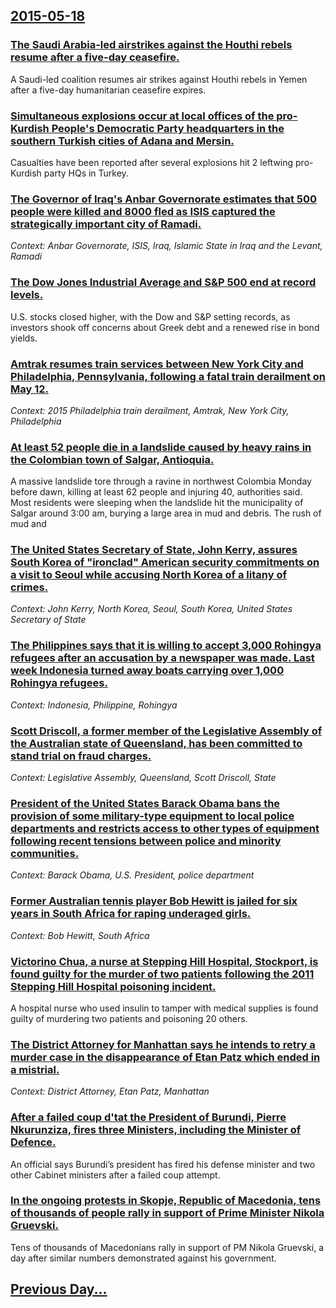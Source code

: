 ## [2015-05-18](/news/2015/05/18/index.md)

### [The Saudi Arabia-led airstrikes against the Houthi rebels resume after a five-day ceasefire. ](/news/2015/05/18/the-saudi-arabia-led-airstrikes-against-the-houthi-rebels-resume-after-a-five-day-ceasefire.md)
A Saudi-led coalition resumes air strikes against Houthi rebels in Yemen after a five-day humanitarian ceasefire expires.

### [Simultaneous explosions occur at local offices of the pro-Kurdish People's Democratic Party headquarters in the southern Turkish cities of Adana and Mersin. ](/news/2015/05/18/simultaneous-explosions-occur-at-local-offices-of-the-pro-kurdish-people-s-democratic-party-headquarters-in-the-southern-turkish-cities-of-a.md)
Casualties have been reported after several explosions hit 2 leftwing pro-Kurdish party HQs in Turkey.

### [The Governor of Iraq's Anbar Governorate estimates that 500 people were killed and 8000 fled as ISIS captured the strategically important city of Ramadi. ](/news/2015/05/18/the-governor-of-iraq-s-anbar-governorate-estimates-that-500-people-were-killed-and-8000-fled-as-isis-captured-the-strategically-important-ci.md)
_Context: Anbar Governorate, ISIS, Iraq, Islamic State in Iraq and the Levant, Ramadi_

### [The Dow Jones Industrial Average and S&P 500 end at record levels. ](/news/2015/05/18/the-dow-jones-industrial-average-and-s-p-500-end-at-record-levels.md)
U.S. stocks closed higher, with the Dow and S&amp;P setting records, as investors shook off concerns about Greek debt and a renewed rise in bond yields.

### [Amtrak resumes train services between New York City and Philadelphia, Pennsylvania, following a fatal train derailment on May 12. ](/news/2015/05/18/amtrak-resumes-train-services-between-new-york-city-and-philadelphia-pennsylvania-following-a-fatal-train-derailment-on-may-12.md)
_Context: 2015 Philadelphia train derailment, Amtrak, New York City, Philadelphia_

### [At least 52 people die in a landslide caused by heavy rains in the Colombian town of Salgar, Antioquia. ](/news/2015/05/18/at-least-52-people-die-in-a-landslide-caused-by-heavy-rains-in-the-colombian-town-of-salgar-antioquia.md)
A massive landslide tore through a ravine in northwest Colombia Monday before dawn, killing at least 62 people and injuring 40, authorities said. Most residents were sleeping when the landslide hit the municipality of Salgar around 3:00 am, burying a large area in mud and debris. The rush of mud and

### [The United States Secretary of State, John Kerry, assures South Korea of "ironclad" American security commitments on a visit to Seoul while accusing North Korea of a litany of crimes. ](/news/2015/05/18/the-united-states-secretary-of-state-john-kerry-assures-south-korea-of-ironclad-american-security-commitments-on-a-visit-to-seoul-while.md)
_Context: John Kerry, North Korea, Seoul, South Korea, United States Secretary of State_

### [The Philippines says that it is willing to accept 3,000 Rohingya refugees after an accusation by a newspaper was made. Last week Indonesia turned away boats carrying over 1,000 Rohingya refugees. ](/news/2015/05/18/the-philippines-says-that-it-is-willing-to-accept-3-000-rohingya-refugees-after-an-accusation-by-a-newspaper-was-made-last-week-indonesia-t.md)
_Context: Indonesia, Philippine, Rohingya_

### [Scott Driscoll, a former member of the Legislative Assembly of the Australian state of Queensland, has been committed to stand trial on fraud charges. ](/news/2015/05/18/scott-driscoll-a-former-member-of-the-legislative-assembly-of-the-australian-state-of-queensland-has-been-committed-to-stand-trial-on-frau.md)
_Context: Legislative Assembly, Queensland, Scott Driscoll, State_

### [President of the United States Barack Obama bans the provision of some military-type equipment to local police departments and restricts access to other types of equipment following recent tensions between police and minority communities. ](/news/2015/05/18/president-of-the-united-states-barack-obama-bans-the-provision-of-some-military-type-equipment-to-local-police-departments-and-restricts-acc.md)
_Context: Barack Obama, U.S. President, police department_

### [Former Australian tennis player Bob Hewitt is jailed for six years in South Africa for raping underaged girls. ](/news/2015/05/18/former-australian-tennis-player-bob-hewitt-is-jailed-for-six-years-in-south-africa-for-raping-underaged-girls.md)
_Context: Bob Hewitt, South Africa_

### [Victorino Chua, a nurse at Stepping Hill Hospital, Stockport, is found guilty for the murder of two patients following the 2011 Stepping Hill Hospital poisoning incident. ](/news/2015/05/18/victorino-chua-a-nurse-at-stepping-hill-hospital-stockport-is-found-guilty-for-the-murder-of-two-patients-following-the-2011-stepping-hil.md)
A hospital nurse who used insulin to tamper with medical supplies is found guilty of murdering two patients and poisoning 20 others.

### [The District Attorney for Manhattan says he intends to retry a murder case in the disappearance of Etan Patz which ended in a mistrial. ](/news/2015/05/18/the-district-attorney-for-manhattan-says-he-intends-to-retry-a-murder-case-in-the-disappearance-of-etan-patz-which-ended-in-a-mistrial.md)
_Context: District Attorney, Etan Patz, Manhattan_

### [After a failed coup d'tat the President of Burundi, Pierre Nkurunziza, fires three Ministers, including the Minister of Defence. ](/news/2015/05/18/after-a-failed-coup-d-etat-the-president-of-burundi-pierre-nkurunziza-fires-three-ministers-including-the-minister-of-defence.md)
An official says Burundi&#8217;s president has fired his defense minister and two other Cabinet ministers after a failed coup attempt.

### [In the ongoing protests in Skopje, Republic of Macedonia, tens of thousands of people rally in support of Prime Minister Nikola Gruevski. ](/news/2015/05/18/in-the-ongoing-protests-in-skopje-republic-of-macedonia-tens-of-thousands-of-people-rally-in-support-of-prime-minister-nikola-gruevski.md)
Tens of thousands of Macedonians rally in support of PM Nikola Gruevski, a day after similar numbers demonstrated against his government.

## [Previous Day...](/news/2015/05/17/index.md)

